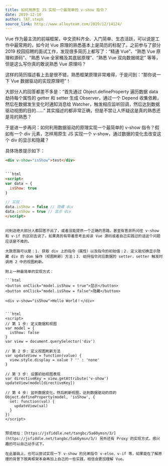 ```yaml
---
title: 如何用原生 JS 实现一个最简单的 v-show 指令？
date: 2019-12-10
author: TAT.steph
source_link: http://www.alloyteam.com/2019/12/14124/
---
```


<!-- {% raw %} - for jekyll -->

Vue 作为最主流的前端框架，中文资料齐全、入门简单、生态活跃，可以说是工作中最常用的，如今对 Vue 原理的熟悉基本上是简历的标配了。之前参与了部分 2019 校园招聘的面试工作，发现很多简历上都写了：“精通 Vue”、“熟悉 Vue 原理和源码”、“熟悉 Vue 全家桶及其底层原理”、“熟悉 Vue 双向数据绑定” 等等，但是这么写你真的敢说熟悉 Vue 原理吗？

这样的简历描述看上去是很不错，熟悉框架原理非常难得，于是问到：“那你说一下 Vue 数据驱动的实现原理吧”！

大部分人的回答都差不多是：“首先通过 Object.defineProperty 遍历数据 data 劫持每个属性的 getter 和 setter 生成 Observer，通过一个 Depend 收集依赖，然后在数据发生变化时通知消息给 Watcher，触发相应监听回调，然后达到数据驱动视图的目的……” 其实描述的都非常正确，但是不禁让人怀疑这是真的熟悉还是背的熟悉？

于是进一步再问：如何利用数据驱动的原理实现一个最简单的 v-show 指令？假如有一个 div 元素，怎样用原生 JS 实现一个 v-show，通过数据的变化去改变这个 div 的显示和隐藏？

具体场景提示如下：

````html
<div v-show="isShow">test</div>
 

```html
<script>
var data = {
  isShow: true
}
 
// 实现：
data.isShow = false // 隐藏 div
data.isShow = true // 显示 div
</script>
````

````

问到这绝大部分人都回答不出了，或者没能提供一个正确的思路，甚至有答非所问往 v-show 和 v-if 的区别去说了。如果真的有带着思考去阅读 Vue 源码或者自己实践过的话这个问题应该是不难的。

大致思路可以是：1. 获取 div 上的指令（属性）以及指令的初始值；2. 定义能切换显示隐藏 div 的 dom 操作（视图刷新）方法；3. 劫持指令对应数据的 setter，setter 触发时调用 2 中的视图刷新。

附上一种最简单的实现方式：

```html
<button onClick="model.isShow = true">显示</button>
<button onClick="model.isShow = false">隐藏</button>
 
<div v-show="isShow">Hello World！</div>
 

```html
<script>
// 第 1 步: 定义数据和视图
var model = {
  isShow: false
}
var view = document.querySelector('div')
 
// 第 2 步: 定义视图刷新方法
var updateView = function(value) {
  view.style.display = value ? '' : 'none'
}
 
// 第 3 步: 设置初始视图表现
var directiveKey = view.getAttribute('v-show')
updateView(model[directiveKey])
 
// 第 4 步: 监听数据变化，然后刷新视图，达到数据驱动的目的
Object.defineProperty(model, 'isShow', {
  set: function(val) {
    updateView(val)
  }
})
</script>
````

```

预览地址：[https://jsfiddle.net/tangbc/5a60ymsn/3/](https://jsfiddle.net/tangbc/5a60ymsn/3/) 另外还有 Proxy 的实现方式，感兴趣的可以自己动手试下。

在此基础上，也可以尝试实现一下 v-show 的兄弟指令 v-else、v-if 等，如果能在了解原理的背景下脱离框架本身再加上自己的一些实践，相信会更加理解 Vue。
```

<!-- {% endraw %} - for jekyll -->